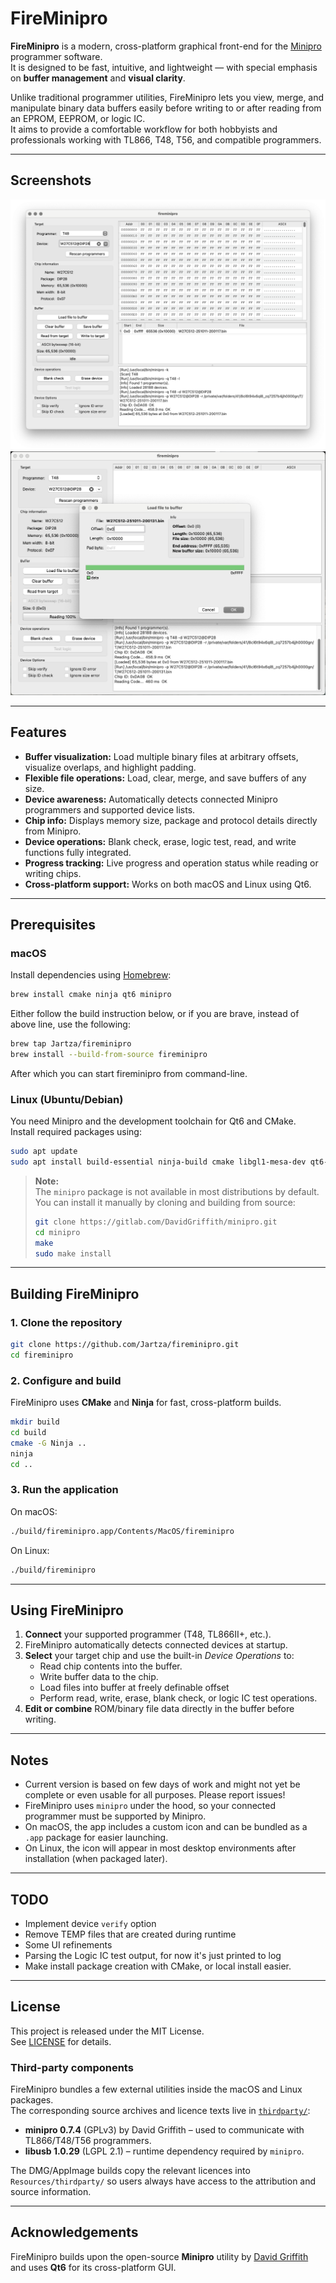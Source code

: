 # FireMinipro

**FireMinipro** is a modern, cross-platform graphical front-end for the [Minipro](https://gitlab.com/DavidGriffith/minipro) programmer software.  
It is designed to be fast, intuitive, and lightweight — with special emphasis on **buffer management** and **visual clarity**.

Unlike traditional programmer utilities, FireMinipro lets you view, merge, and manipulate binary data buffers easily before writing to or after reading from an EPROM, EEPROM, or logic IC.  
It aims to provide a comfortable workflow for both hobbyists and professionals working with TL866, T48, T56, and compatible programmers.

---

## Screenshots

![Main Window](img/main.png)
![Dialog Example](img/dialog.png)

---

## Features

- **Buffer visualization:** Load multiple binary files at arbitrary offsets, visualize overlaps, and highlight padding.
- **Flexible file operations:** Load, clear, merge, and save buffers of any size.
- **Device awareness:** Automatically detects connected Minipro programmers and supported device lists.
- **Chip info:** Displays memory size, package and protocol details directly from Minipro.
- **Device operations:** Blank check, erase, logic test, read, and write functions fully integrated.
- **Progress tracking:** Live progress and operation status while reading or writing chips.
- **Cross-platform support:** Works on both macOS and Linux using Qt6.

---

## Prerequisites

### macOS
Install dependencies using [Homebrew](https://brew.sh/):

```bash
brew install cmake ninja qt6 minipro
```

Either follow the build instruction below, or if you are brave, instead of above line, use the following:
```bash
brew tap Jartza/fireminipro
brew install --build-from-source fireminipro
```
After which you can start fireminipro from command-line.



### Linux (Ubuntu/Debian)
You need Minipro and the development toolchain for Qt6 and CMake.  
Install required packages using:

```bash
sudo apt update
sudo apt install build-essential ninja-build cmake libgl1-mesa-dev qt6-base-dev libxkbcommon-dev
```

> **Note:**  
> The `minipro` package is not available in most distributions by default.  
> You can install it manually by cloning and building from source:
> ```bash
> git clone https://gitlab.com/DavidGriffith/minipro.git
> cd minipro
> make
> sudo make install
> ```

---

## Building FireMinipro

### 1. Clone the repository
```bash
git clone https://github.com/Jartza/fireminipro.git
cd fireminipro
```

### 2. Configure and build
FireMinipro uses **CMake** and **Ninja** for fast, cross-platform builds.

```bash
mkdir build
cd build
cmake -G Ninja ..
ninja
cd ..
```

### 3. Run the application
On macOS:
```bash
./build/fireminipro.app/Contents/MacOS/fireminipro
```

On Linux:
```bash
./build/fireminipro
```

---

## Using FireMinipro

1. **Connect** your supported programmer (T48, TL866II+, etc.).  
2. FireMinipro automatically detects connected devices at startup.  
3. **Select** your target chip and use the built-in *Device Operations* to:
   - Read chip contents into the buffer.
   - Write buffer data to the chip.
   - Load files into buffer at freely definable offset
   - Perform read, write, erase, blank check, or logic IC test operations.
4. **Edit or combine** ROM/binary file data directly in the buffer before writing.

---

## Notes

- Current version is based on few days of work and might not yet be complete or even usable for all
  purposes. Please report issues!
- FireMinipro uses `minipro` under the hood, so your connected programmer must be supported by Minipro.
- On macOS, the app includes a custom icon and can be bundled as a `.app` package for easier launching.
- On Linux, the icon will appear in most desktop environments after installation (when packaged later).

---

## TODO

- Implement device `verify` option
- Remove TEMP files that are created during runtime
- Some UI refinements
- Parsing the Logic IC test output, for now it's just printed to log
- Make install package creation with CMake, or local install easier.

---

## License

This project is released under the MIT License.  
See [LICENSE](LICENSE) for details.

### Third-party components

FireMinipro bundles a few external utilities inside the macOS and Linux packages.  
The corresponding source archives and licence texts live in [`thirdparty/`](thirdparty/):

- **minipro 0.7.4** (GPLv3) by David Griffith – used to communicate with TL866/T48/T56 programmers.  
- **libusb 1.0.29** (LGPL 2.1) – runtime dependency required by `minipro`.

The DMG/AppImage builds copy the relevant licences into `Resources/thirdparty/` so users
always have access to the attribution and source information.

---

## Acknowledgements

FireMinipro builds upon the open-source **Minipro** utility by [David Griffith](https://gitlab.com/DavidGriffith/minipro)  
and uses **Qt6** for its cross-platform GUI.
